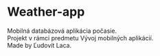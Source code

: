 # Weather-app
Mobilná databázová aplikácia počasie.<br />
Projekt v rámci predmetu Vývoj mobilných aplikácií.<br />
Made by Ľudovít Laca.
